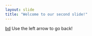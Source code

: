 ```yaml
---
layout: slide
title: "Welcome to our second slide!"
---
```

[bd](https://www.baidu.com)
Use the left arrow to go back!
